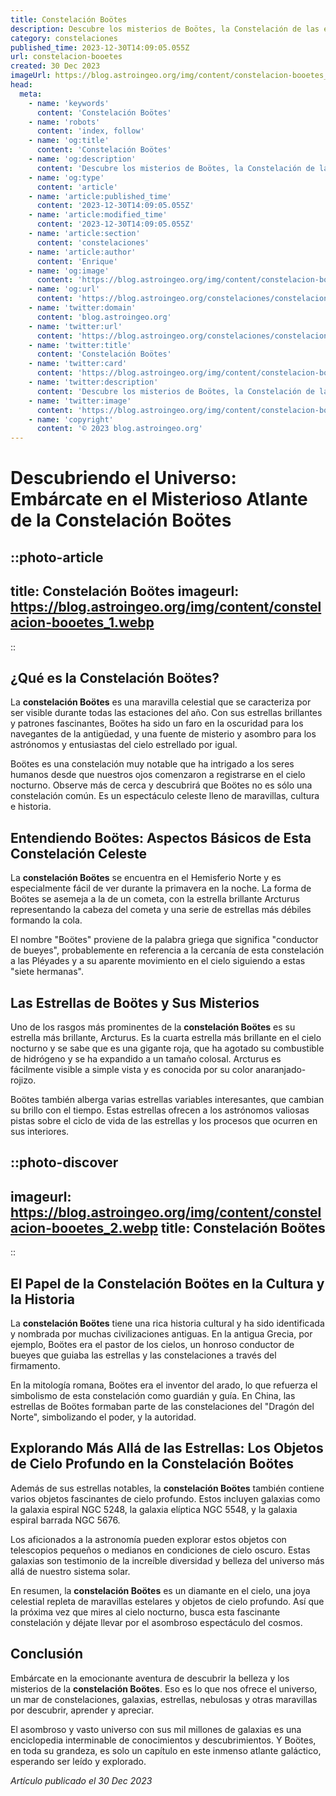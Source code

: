 ```yaml
---
title: Constelación Boötes
description: Descubre los misterios de Boötes, la Constelación de las estrellas brillantes. Explora su historia, ubicación y mitos en este estudio astronómico detallado.
category: constelaciones
published_time: 2023-12-30T14:09:05.055Z
url: constelacion-booetes
created: 30 Dec 2023
imageUrl: https://blog.astroingeo.org/img/content/constelacion-booetes_3.webp
head:
  meta:
    - name: 'keywords'
      content: 'Constelación Boötes'
    - name: 'robots'
      content: 'index, follow'
    - name: 'og:title'
      content: 'Constelación Boötes'
    - name: 'og:description'
      content: 'Descubre los misterios de Boötes, la Constelación de las estrellas brillantes. Explora su historia, ubicación y mitos en este estudio astronómico detallado.'
    - name: 'og:type'
      content: 'article'
    - name: 'article:published_time'
      content: '2023-12-30T14:09:05.055Z'
    - name: 'article:modified_time'
      content: '2023-12-30T14:09:05.055Z'
    - name: 'article:section'
      content: 'constelaciones'
    - name: 'article:author'
      content: 'Enrique'
    - name: 'og:image'
      content: 'https://blog.astroingeo.org/img/content/constelacion-booetes_3.webp'
    - name: 'og:url'
      content: 'https://blog.astroingeo.org/constelaciones/constelacion-booetes'
    - name: 'twitter:domain'
      content: 'blog.astroingeo.org'
    - name: 'twitter:url'
      content: 'https://blog.astroingeo.org/constelaciones/constelacion-booetes'
    - name: 'twitter:title'
      content: 'Constelación Boötes'
    - name: 'twitter:card'
      content: 'https://blog.astroingeo.org/img/content/constelacion-booetes_3.webp'
    - name: 'twitter:description'
      content: 'Descubre los misterios de Boötes, la Constelación de las estrellas brillantes. Explora su historia, ubicación y mitos en este estudio astronómico detallado.'
    - name: 'twitter:image'
      content: 'https://blog.astroingeo.org/img/content/constelacion-booetes_3.webp'
    - name: 'copyright'
      content: '© 2023 blog.astroingeo.org'
---
```

# Descubriendo el Universo: Embárcate en el Misterioso Atlante de la Constelación Boötes

::photo-article
---
title: Constelación Boötes
imageurl: https://blog.astroingeo.org/img/content/constelacion-booetes_1.webp
---
::

## ¿Qué es la Constelación Boötes?

La **constelación Boötes** es una maravilla celestial que se caracteriza por ser visible durante todas las estaciones del año. Con sus estrellas brillantes y patrones fascinantes, Boötes ha sido un faro en la oscuridad para los navegantes de la antigüedad, y una fuente de misterio y asombro para los astrónomos y entusiastas del cielo estrellado por igual.

Boötes es una constelación muy notable que ha intrigado a los seres humanos desde que nuestros ojos comenzaron a registrarse en el cielo nocturno. Observe más de cerca y descubrirá que Boötes no es sólo una constelación común. Es un espectáculo celeste lleno de maravillas, cultura e historia.

## Entendiendo Boötes: Aspectos Básicos de Esta Constelación Celeste

La **constelación Boötes** se encuentra en el Hemisferio Norte y es especialmente fácil de ver durante la primavera en la noche. La forma de Boötes se asemeja a la de un cometa, con la estrella brillante Arcturus representando la cabeza del cometa y una serie de estrellas más débiles formando la cola.

El nombre "Boötes" proviene de la palabra griega que significa "conductor de bueyes", probablemente en referencia a la cercanía de esta constelación a las Pléyades y a su aparente movimiento en el cielo siguiendo a estas "siete hermanas".

## Las Estrellas de Boötes y Sus Misterios

Uno de los rasgos más prominentes de la **constelación Boötes** es su estrella más brillante, Arcturus. Es la cuarta estrella más brillante en el cielo nocturno y se sabe que es una gigante roja, que ha agotado su combustible de hidrógeno y se ha expandido a un tamaño colosal. Arcturus es fácilmente visible a simple vista y es conocida por su color anaranjado-rojizo.

Boötes también alberga varias estrellas variables interesantes, que cambian su brillo con el tiempo. Estas estrellas ofrecen a los astrónomos valiosas pistas sobre el ciclo de vida de las estrellas y los procesos que ocurren en sus interiores.


::photo-discover
---
imageurl: https://blog.astroingeo.org/img/content/constelacion-booetes_2.webp
title: Constelación Boötes
---
::

## El Papel de la Constelación Boötes en la Cultura y la Historia

La **constelación Boötes** tiene una rica historia cultural y ha sido identificada y nombrada por muchas civilizaciones antiguas. En la antigua Grecia, por ejemplo, Boötes era el pastor de los cielos, un honroso conductor de bueyes que guiaba las estrellas y las constelaciones a través del firmamento.

En la mitología romana, Boötes era el inventor del arado, lo que refuerza el simbolismo de esta constelación como guardián y guía. En China, las estrellas de Boötes formaban parte de las constelaciones del "Dragón del Norte", simbolizando el poder, y la autoridad.

## Explorando Más Allá de las Estrellas: Los Objetos de Cielo Profundo en la Constelación Boötes

Además de sus estrellas notables, la **constelación Boötes** también contiene varios objetos fascinantes de cielo profundo. Estos incluyen galaxias como la galaxia espiral NGC 5248, la galaxia elíptica NGC 5548, y la galaxia espiral barrada NGC 5676.

Los aficionados a la astronomía pueden explorar estos objetos con telescopios pequeños o medianos en condiciones de cielo oscuro. Estas galaxias son testimonio de la increíble diversidad y belleza del universo más allá de nuestro sistema solar.

En resumen, la **constelación Boötes** es un diamante en el cielo, una joya celestial repleta de maravillas estelares y objetos de cielo profundo. Así que la próxima vez que mires al cielo nocturno, busca esta fascinante constelación y déjate llevar por el asombroso espectáculo del cosmos.

## Conclusión

Embárcate en la emocionante aventura de descubrir la belleza y los misterios de la **constelación Boötes**. Eso es lo que nos ofrece el universo, un mar de constelaciones, galaxias, estrellas, nebulosas y otras maravillas por descubrir, aprender y apreciar. 

El asombroso y vasto universo con sus mil millones de galaxias es una enciclopedia interminable de conocimientos y descubrimientos. Y Boötes, en toda su grandeza, es solo un capítulo en este inmenso atlante galáctico, esperando ser leído y explorado.

_Artículo publicado el 30 Dec 2023_